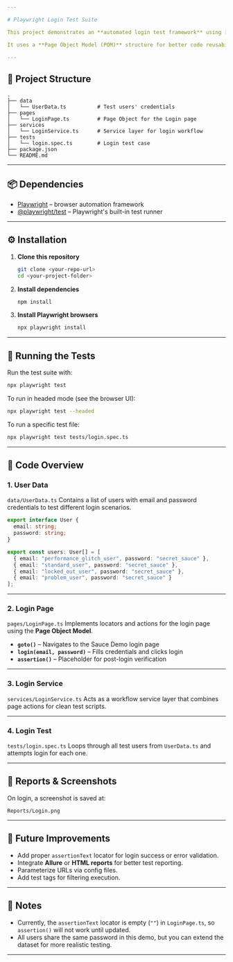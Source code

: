 ```yaml
---

# Playwright Login Test Suite

This project demonstrates an **automated login test framework** using [Playwright](https://playwright.dev/) for testing the [Sauce Demo](https://www.saucedemo.com) application with multiple user accounts.

It uses a **Page Object Model (POM)** structure for better code reusability and maintainability.

---
```


## 📂 Project Structure

```
.
├── data
│   └── UserData.ts          # Test users' credentials
├── pages
│   └── LoginPage.ts         # Page Object for the Login page
├── services
│   └── LoginService.ts      # Service layer for login workflow
├── tests
│   └── login.spec.ts        # Login test case
├── package.json
└── README.md
```

---

## 📦 Dependencies

* [Playwright](https://playwright.dev/) – browser automation framework
* [@playwright/test](https://playwright.dev/docs/test-intro) – Playwright's built-in test runner

---

## ⚙️ Installation

1. **Clone this repository**

   ```bash
   git clone <your-repo-url>
   cd <your-project-folder>
   ```

2. **Install dependencies**

   ```bash
   npm install
   ```

3. **Install Playwright browsers**

   ```bash
   npx playwright install
   ```

---

## 🚀 Running the Tests

Run the test suite with:

```bash
npx playwright test
```

To run in headed mode (see the browser UI):

```bash
npx playwright test --headed
```

To run a specific test file:

```bash
npx playwright test tests/login.spec.ts
```

---

## 🧩 Code Overview

### **1. User Data**

`data/UserData.ts`
Contains a list of users with email and password credentials to test different login scenarios.

```ts
export interface User {
  email: string;
  password: string;
}

export const users: User[] = [
  { email: "performance_glitch_user", password: "secret_sauce" },
  { email: "standard_user", password: "secret_sauce" },
  { email: "locked_out_user", password: "secret_sauce" },
  { email: "problem_user", password: "secret_sauce" }
];
```

---

### **2. Login Page**

`pages/LoginPage.ts`
Implements locators and actions for the login page using the **Page Object Model**.

* **`goto()`** – Navigates to the Sauce Demo login page
* **`login(email, password)`** – Fills credentials and clicks login
* **`assertion()`** – Placeholder for post-login verification

---

### **3. Login Service**

`services/LoginService.ts`
Acts as a workflow service layer that combines page actions for clean test scripts.

---

### **4. Login Test**

`tests/login.spec.ts`
Loops through all test users from `UserData.ts` and attempts login for each one.

---

## 📸 Reports & Screenshots

On login, a screenshot is saved at:

```
Reports/Login.png
```

---

## 🔮 Future Improvements

* Add proper `assertionText` locator for login success or error validation.
* Integrate **Allure** or **HTML reports** for better test reporting.
* Parameterize URLs via config files.
* Add test tags for filtering execution.

---

## 📝 Notes

* Currently, the `assertionText` locator is empty (`""`) in `LoginPage.ts`, so `assertion()` will not work until updated.
* All users share the same password in this demo, but you can extend the dataset for more realistic testing.

---

